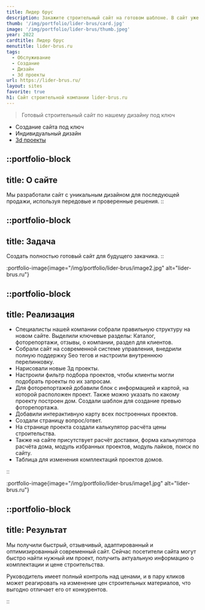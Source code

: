 ```yaml
---
title: Лидер брус
description: Закажите строительный сайт на готовом шаблоне. В сайт уже будут включены проекты и необходимые модули.
thumb: '/img/portfolio/lider-brus/card.jpg'
image: '/img/portfolio/lider-brus/thumb.jpeg'
year: 2022
cardtitle: Лидер брус
menutitle: lider-brus.ru
tags:
  - Обслуживание
  - Создание
  - Дизайн
  - 3d проекты
url: https://lider-brus.ru/
layout: sites
favorite: true
h1: Сайт строительной компании lider-brus.ru
---
```


> Готовый строительный сайт по нашему дизайну под ключ
- Создание сайта под ключ
- Индивидуальный дизайн
- [3d проекты](https://render-room.ru/projects)



::portfolio-block
---
title: О сайте
---
Мы разработали сайт с уникальным дизайном для последующей продажи, используя передовые и проверенные решения.
::

::portfolio-block
---
title: Задача
---
Создать полностью готовый сайт для будущего закачика. 
::

:portfolio-image{image="/img/portfolio/lider-brus/image2.jpg" alt="lider-brus.ru"}

::portfolio-block
---
title: Реализация
---

- Специалисты нашей компании собрали правильную структуру на новом сайте. Выделили ключевые разделы:
  Каталог, фоторепортажи, отзывы, о компании, раздел для клиентов.
- Собрали сайт на современной системе управления, внедрили полную поддержку Seo тегов и настроили
  внутреннюю перелинковку.
- Нарисовали новые 3д проекты.
- Настроили фильтр подбора проектов, чтобы клиенты могли подобрать проекты по их запросам.
- Для фоторепортажей добавили блок с информацией и картой, на которой расположен проект. Также можно
  указать по какому проекту построен дом. Создали шаблон для создание превью фоторепортажа.
- Добавили интерактивную карту всех построенных проектов.
- Создали страницу вопрос/ответ.
- На странице проекта создали калькулятор расчёта цены строительства.
- Также на сайте присутствует расчёт доставки, форма калькулятора расчёта дома, модуль избранных проектов, модуль
  лайков, поиск по сайту.
- Таблица для изменения комплектаций проектов домов.

::

:portfolio-image{image="/img/portfolio/lider-brus/image1.jpg" alt="lider-brus.ru"}

::portfolio-block
---
title: Результат
---
Мы получили быстрый, отзывчивый, адаптированный и оптимизированный современный сайт. Сейчас посетители сайта могут
быстро найти нужный им проект, получить актуальную информацию о комплектации и цене строительства.

Руководитель имеет полный контроль над ценами, и в пару кликов может реагировать на изменение цен
строительных материалов, что выгодно отличает его от конкурентов.

::



